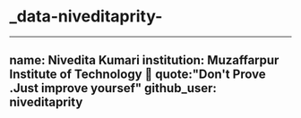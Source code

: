 # _data-niveditaprity-
---
name: Nivedita Kumari 
institution: Muzaffarpur Institute of Technology 🚩 
quote:"Don't Prove .Just improve yoursef"
github_user: niveditaprity
---

